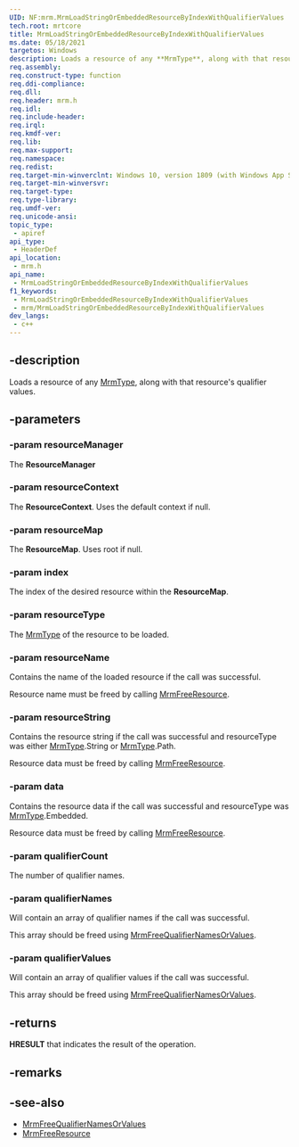```yaml
---
UID: NF:mrm.MrmLoadStringOrEmbeddedResourceByIndexWithQualifierValues
tech.root: mrtcore 
title: MrmLoadStringOrEmbeddedResourceByIndexWithQualifierValues
ms.date: 05/18/2021 
targetos: Windows
description: Loads a resource of any **MrmType**, along with that resource's qualifier values.
req.assembly: 
req.construct-type: function
req.ddi-compliance: 
req.dll: 
req.header: mrm.h
req.idl: 
req.include-header: 
req.irql: 
req.kmdf-ver: 
req.lib: 
req.max-support: 
req.namespace: 
req.redist: 
req.target-min-winverclnt: Windows 10, version 1809 (with Windows App SDK 0.5 or later) 
req.target-min-winversvr: 
req.target-type: 
req.type-library: 
req.umdf-ver: 
req.unicode-ansi: 
topic_type:
 - apiref
api_type:
 - HeaderDef
api_location:
 - mrm.h
api_name:
 - MrmLoadStringOrEmbeddedResourceByIndexWithQualifierValues
f1_keywords:
 - MrmLoadStringOrEmbeddedResourceByIndexWithQualifierValues
 - mrm/MrmLoadStringOrEmbeddedResourceByIndexWithQualifierValues
dev_langs:
 - c++
---
```


## -description

Loads a resource of any [MrmType](ne-mrm-mrmtype.md), along with that resource's qualifier values.

## -parameters

### -param resourceManager

The **ResourceManager**

### -param resourceContext

The **ResourceContext**. Uses the default context if null.

### -param resourceMap

The **ResourceMap**. Uses root if null.

### -param index

The index of the desired resource within the **ResourceMap**.

### -param resourceType

The [MrmType](ne-mrm-mrmtype.md) of the resource to be loaded.

### -param resourceName

Contains the name of the loaded resource if the call was successful.

Resource name must be freed by calling [MrmFreeResource](nf-mrm-mrmfreeresource.md).

### -param resourceString

Contains the resource string if the call was successful and resourceType was either [MrmType](ne-mrm-mrmtype.md).String or [MrmType](ne-mrm-mrmtype.md).Path.

Resource data must be freed by calling [MrmFreeResource](nf-mrm-mrmfreeresource.md).

### -param data

Contains the resource data if the call was successful and resourceType was [MrmType](ne-mrm-mrmtype.md).Embedded.

Resource data must be freed by calling [MrmFreeResource](nf-mrm-mrmfreeresource.md).

### -param qualifierCount

The number of qualifier names.

### -param qualifierNames

Will contain an array of qualifier names if the call was successful.

This array should be freed using [MrmFreeQualifierNamesOrValues](nf-mrm-mrmfreequalifiernamesorvalues.md).

### -param qualifierValues

Will contain an array of qualifier values if the call was successful.

This array should be freed using [MrmFreeQualifierNamesOrValues](nf-mrm-mrmfreequalifiernamesorvalues.md).

## -returns

**HRESULT** that indicates the result of the operation.

## -remarks

## -see-also

- [MrmFreeQualifierNamesOrValues](nf-mrm-mrmfreequalifiernamesorvalues.md)
- [MrmFreeResource](nf-mrm-mrmfreeresource.md)

